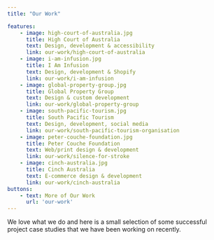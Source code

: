 ```yaml
---
title: "Our Work"

features:
    - image: high-court-of-australia.jpg
      title: High Court of Australia
      text: Design, development & accessibility
      link: our-work/high-court-of-australia
    - image: i-am-infusion.jpg
      title: I Am Infusion
      text: Design, development & Shopify
      link: our-work/i-am-infusion
    - image: global-property-group.jpg
      title: Global Property Group
      text: Design & custom development
      link: our-work/global-property-group
    - image: south-pacific-tourism.jpg
      title: South Pacific Tourism
      text: Design, development, social media
      link: our-work/south-pacific-tourism-organisation
    - image: peter-couche-foundation.jpg
      title: Peter Couche Foundation
      text: Web/print design & development
      link: our-work/silence-for-stroke
    - image: cinch-australia.jpg
      title: Cinch Australia
      text: E-commerce design & development
      link: our-work/cinch-australia
buttons:
    - text: More of Our Work
      url: 'our-work'
---
```

<p>We love what we do and here is a small selection of some successful project case studies that we have
been working on recently.</p>
